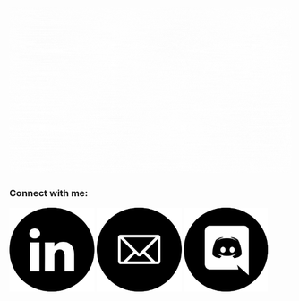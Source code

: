 <p align = "center">
    <img src = "/assets/Hi, its me, Viniele!.gif" alt = "Hi, I'm Viniele 👋">
  </p>

  <div> 
    <h3 align="left">Connect with me:</h3>
      <a href="www.linkedin.com/in/vinielelopes" target="_blank"><img  height = "150em" src="assets/linkedin.png"></a> 
         <a href="vinielelopes@outlook.com" target="_blank"><img  height = "150em" src="assets/email.png"></a> 
      <a href="https://discord.gg/ASunj4XDFP" target="_blank"><img height = "150em" src="assets/discord.png"></a> 
    </div>
